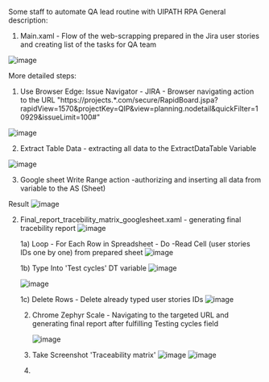 Some staff to automate QA lead routine with UIPATH RPA
General description: 
1. Main.xaml - Flow of the web-scrapping prepared in the Jira user stories and creating list of the tasks for QA team

![image](https://github.com/user-attachments/assets/22365b29-f97d-407e-9925-d3bfc85a646e)

More detailed steps: 
1) Use Browser Edge: Issue Navigator - JIRA - Browser navigating action to the URL "https://projects.*.com/secure/RapidBoard.jspa?rapidView=1570&projectKey=QIP&view=planning.nodetail&quickFilter=10929&issueLimit=100#"

![image](https://github.com/user-attachments/assets/d3d7718f-1da8-4379-b0e3-abb76f8c311b)

2) Extract Table Data - extracting all data to the ExtractDataTable Variable

![image](https://github.com/user-attachments/assets/544b0017-0078-46ed-aa90-4ec56e43fff5)

3) Google sheet Write Range action -authorizing and inserting all data from variable to the AS (Sheet)

Result
![image](https://github.com/user-attachments/assets/9b29456c-0b8b-411c-b727-e71fb2d2e669)

2. Final_report_tracebility_matrix_googlesheet.xaml - generating final tracebility report
     ![image](https://github.com/user-attachments/assets/1a5da152-6e2a-401d-aac1-28d071f3701c)

   1a) Loop - For Each Row in Spreadsheet - Do -Read Cell (user stories IDs one by one) from prepared sheet
   ![image](https://github.com/user-attachments/assets/36542200-4bdf-41f4-8d52-274c913b2df5)
   
   1b) Type Into 'Test cycles' DT variable
   ![image](https://github.com/user-attachments/assets/613bbf48-bc7a-4535-8577-f867f3315596)
   
   ![image](https://github.com/user-attachments/assets/0f1e77aa-035b-4302-b3cd-79bb23a48dfe)

    1c) Delete Rows - Delete already typed user stories IDs
    ![image](https://github.com/user-attachments/assets/6f0795e3-4cfc-4ae0-81ba-23bed31439d4)

   2) Chrome Zephyr Scale - Navigating to the targeted URL and generating final report after fulfilling Testing cycles field
  
      ![image](https://github.com/user-attachments/assets/b091fcfe-4bd7-4567-bb45-445195c5d16d)

   3) Take Screenshot 'Traceability matrix'
    ![image](https://github.com/user-attachments/assets/a2c9f4eb-fe78-4d16-8f65-d956c10f1c1b)
![image](https://github.com/user-attachments/assets/eff436c5-8db2-41cc-80a2-a0b1fe73a132)



   5) 


  
 
